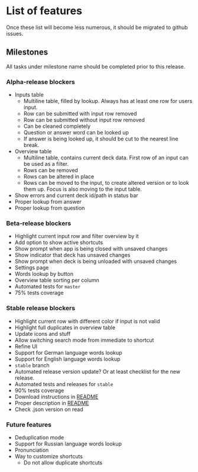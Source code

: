# List of features

Once these list will become less numerous, it should be migrated to github issues.

## Milestones

All tasks under milestone name should be completed prior to this release.

### Alpha-release blockers

* Inputs table
    * Multiline table, filled by lookup. Always has at least one row for users input.
    * Row can be submitted with input row removed
    * Row can be submitted without input row removed
    * Can be cleaned completely
    * Question or answer word can be looked up
    * If answer is being looked up, it should be cut to the nearest line break.
* Overview table
    * Multiline table, contains current deck data. First row of an input can be used as a filter.
    * Rows can be removed
    * Rows can be altered in place
    * Rows can be moved to the input, to create altered version or to look them up. Focus is also moving to the input
      table.
* Show errors and current deck id/path in status bar
* Proper lookup from answer
* Proper lookup from question

### Beta-release blockers

* Highlight current input row and filter overview by it
* Add option to show active shortcuts
* Show prompt when app is being closed with unsaved changes
* Show indicator that deck has unsaved changes
* Show prompt when deck is being unloaded with unsaved changes
* Settings page
* Words lookup by button
* Overview table sorting per column
* Automated tests for `master`
* 75% tests coverage

### Stable release blockers

* Highlight current row with different color if input is not valid
* Highlight full duplicates in overview table
* Update icons and stuff
* Allow switching search mode from immediate to shortcut
* Refine UI
* Support for German language words lookup
* Support for English language words lookup
* `stable` branch
* Automated release version update? Or at least checklist for the new release.
* Automated tests and releases for `stable`
* 90% tests coverage
* Download instructions in [README](README.md)
* Proper description in [README](README.md)
* Check .json version on read

### Future features

* Deduplication mode
* Support for Russian language words lookup
* Pronunciation
* Way to customize shortcuts
    * Do not allow duplicate shortcuts

